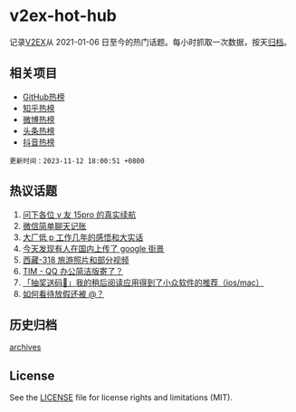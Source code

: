 # v2ex-hot-hub

 记录[V2EX](https://www.v2ex.com/)从 2021-01-06 日至今的热门话题。每小时抓取一次数据，按天[归档](archives)。
 
 ## 相关项目

- [GitHub热榜](https://github.com/it985/github-hot-hub)
- [知乎热榜](https://github.com/it985/zhihu-hot-hub)
- [微博热榜](https://github.com/it985/weibo-hot-hub)
- [头条热榜](https://github.com/it985/toutiao-hot-hub)
- [抖音热榜](https://github.com/it985/douyin-hot-hub)


 `更新时间：2023-11-12 18:00:51 +0800`

## 热议话题

1. [问下各位 v 友 15pro 的真实续航](https://www.v2ex.com/t/991053)
1. [微信简单聊天记账](https://www.v2ex.com/t/991076)
1. [大厂低 p 工作几年的感悟和大实话](https://www.v2ex.com/t/991077)
1. [今天发现有人在国内上传了 google 街景](https://www.v2ex.com/t/991079)
1. [西藏-318 旅游照片和部分视频](https://www.v2ex.com/t/991052)
1. [TIM - QQ 办公简洁版寄了？](https://www.v2ex.com/t/991091)
1. [「抽奖送码🎁」我的稍后阅读应用得到了小众软件的推荐（ios/mac）](https://www.v2ex.com/t/991178)
1. [如何看待放假还被 @？](https://www.v2ex.com/t/991169)

## 历史归档

[archives](archives)

## License

See the [LICENSE](LICENSE) file for license rights and limitations (MIT).

